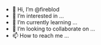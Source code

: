 - 👋 Hi, I’m @fireblod
- 👀 I’m interested in ...
- 🌱 I’m currently learning ...
- 💞️ I’m looking to collaborate on ...
- 📫 How to reach me ...

<!---
fireblod/fireblod is a ✨ special ✨ repository because its `README.md` (this file) appears on your GitHub profile.
You can click the Preview link to take a look at your changes.
--->

